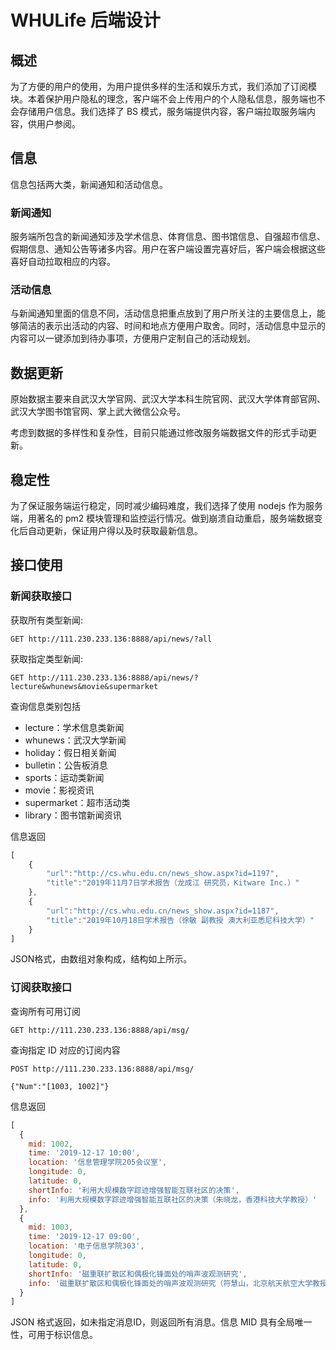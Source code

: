# **WHULife 后端设计**

## 概述

为了方便的用户的使用，为用户提供多样的生活和娱乐方式，我们添加了订阅模块。本着保护用户隐私的理念，客户端不会上传用户的个人隐私信息，服务端也不会存储用户信息。我们选择了 BS 模式，服务端提供内容，客户端拉取服务端内容，供用户参阅。

## 信息

信息包括两大类，新闻通知和活动信息。

### 新闻通知

服务端所包含的新闻通知涉及学术信息、体育信息、图书馆信息、自强超市信息、假期信息、通知公告等诸多内容。用户在客户端设置完喜好后，客户端会根据这些喜好自动拉取相应的内容。

### 活动信息

与新闻通知里面的信息不同，活动信息把重点放到了用户所关注的主要信息上，能够简洁的表示出活动的内容、时间和地点方便用户取舍。同时，活动信息中显示的内容可以一键添加到待办事项，方便用户定制自己的活动规划。

## 数据更新

原始数据主要来自武汉大学官网、武汉大学本科生院官网、武汉大学体育部官网、武汉大学图书馆官网、掌上武大微信公众号。

考虑到数据的多样性和复杂性，目前只能通过修改服务端数据文件的形式手动更新。

## 稳定性

为了保证服务端运行稳定，同时减少编码难度，我们选择了使用 nodejs 作为服务端，用著名的 pm2 模块管理和监控运行情况。做到崩溃自动重启，服务端数据变化后自动更新，保证用户得以及时获取最新信息。

## 接口使用

### 新闻获取接口

获取所有类型新闻:

~~~
GET http://111.230.233.136:8888/api/news/?all
~~~

获取指定类型新闻:

~~~
GET http://111.230.233.136:8888/api/news/?lecture&whunews&movie&supermarket
~~~

查询信息类别包括

- lecture：学术信息类新闻
- whunews：武汉大学新闻
- holiday：假日相关新闻
- bulletin：公告板消息
- sports：运动类新闻
- movie：影视资讯
- supermarket：超市活动类
- library：图书馆新闻资讯

信息返回

~~~javascript
[
    {
     	"url":"http://cs.whu.edu.cn/news_show.aspx?id=1197",
     	"title":"2019年11月7日学术报告（龙成江 研究员，Kitware Inc.）"
    },
    {
    	"url":"http://cs.whu.edu.cn/news_show.aspx?id=1187",
        "title":"2019年10月18日学术报告（徐敏 副教授 澳大利亚悉尼科技大学）"
    }
]
~~~

JSON格式，由数组对象构成，结构如上所示。

### 订阅获取接口

查询所有可用订阅

~~~
GET http://111.230.233.136:8888/api/msg/
~~~

查询指定 ID 对应的订阅内容

~~~
POST http://111.230.233.136:8888/api/msg/

{"Num":"[1003, 1002]"}
~~~

信息返回

~~~javascript
[
  {
    mid: 1002,
    time: '2019-12-17 10:00',
    location: '信息管理学院205会议室',
    longitude: 0,
    latitude: 0,
    shortInfo: '利用大规模数字踪迹增强智能互联社区的决策',
    info: '利用大规模数字踪迹增强智能互联社区的决策（朱晓龙，香港科技大学教授）'
  },
  {
    mid: 1003,
    time: '2019-12-17 09:00',
    location: '电子信息学院303',
    longitude: 0,
    latitude: 0,
    shortInfo: '磁重联扩散区和偶极化锋面处的哨声波观测研究',
    info: '磁重联扩散区和偶极化锋面处的哨声波观测研究（符慧山，北京航天航空大学教授）'
  }
]
~~~

JSON 格式返回，如未指定消息ID，则返回所有消息。信息 MID 具有全局唯一性，可用于标识信息。

